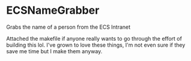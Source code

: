 # ECSNameGrabber
Grabs the name of a person from the ECS Intranet

Attached the makefile if anyone really wants to go through the effort of building this lol. I've grown to love these things, I'm not even sure if they save me time but I make them anyway.
